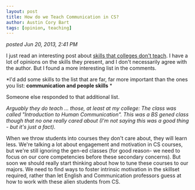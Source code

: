```yaml
---
layout: post
title: How do we Teach Communication in CS?
author: Austin Cory Bart
tags: [opinion, teaching]
---
```


*posted Jun 20, 2013, 2:41 PM*

I just read an interesting post about [skills that colleges don't teach](http://simpledeveloper.com/important-skills-colleges-never-teach-programmers/). I have a lot of opinions on the skills they present, and I don't necessarily agree with the author. But I found a more interesting list in the comments. 

*I'd add some skills to the list that are far, far more important than the ones you list: **communication and people skills** *


Someone else responded to that additional list. 

*Arguably they do teach ... those, at least at my college: The class was called "Introduction to Human Communication". This was a BS gened class though that no one really cared about (I'm not saying this was a good thing - but it's just a fact).*

When we throw students into courses they don't care about, they will learn less. We're talking a lot about engagement and motivation in CS courses, but we're still ignoring the gen-ed classes (for good reason- we need to focus on our core competencies before these secondary concerns). But soon we should really start thinking about how to tune these courses to our majors. We need to find ways to foster intrinsic motivation in the skillset required, rather than let English and Communication professors guess at how to work with these alien students from CS.   